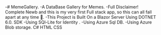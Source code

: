 -# MemeGallery.
-A DataBase Gallery for Memes.
-Full Disclaimer! Complete Newb and this is my very first Full stack app, so this can all fall apart at any time 🦖.
-This Project is Built On a Blazor Server Using DOTNET 6.0. SDK
-Using SQl-Lite for Identity .
-Using Azure Sql DB.
-Using Azure Blob storage.
C# 
HTML
CSS



